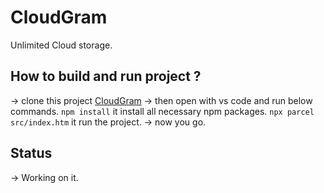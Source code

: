 # CloudGram
Unlimited Cloud storage.

## How to build and run project ?
-> clone this project [CloudGram](https://github.com/blackSky1213/CloudGram)
-> then open with vs code and run below commands.
    `npm install` it install all necessary npm packages.
    `npx parcel src/index.htm` it run the project.
-> now you go.

## Status  
-> Working on it. 